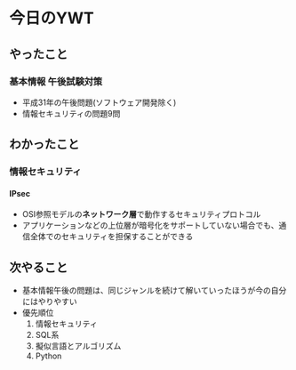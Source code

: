 # 今日のYWT

## やったこと

### 基本情報 午後試験対策

- 平成31年の午後問題(ソフトウェア開発除く)
- 情報セキュリティの問題9問

## わかったこと

### 情報セキュリティ

#### IPsec

- OSI参照モデルの**ネットワーク層**で動作するセキュリティプロトコル
- アプリケーションなどの上位層が暗号化をサポートしていない場合でも、通信全体でのセキュリティを担保することができる

## 次やること

- 基本情報午後の問題は、同じジャンルを続けて解いていったほうが今の自分にはやりやすい
- 優先順位
  1. 情報セキュリティ
  2. SQL系
  3. 擬似言語とアルゴリズム
  4. Python
